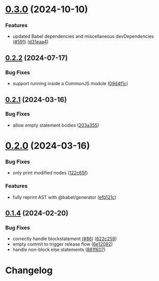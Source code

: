 # [0.3.0](https://github.com/JoshuaKGoldberg/prettier-plugin-curly/compare/0.2.2...0.3.0) (2024-10-10)

### Features

- updated Babel dependencies and miscellaneous devDependencies ([#591](https://github.com/JoshuaKGoldberg/prettier-plugin-curly/issues/591)) ([d31eaa4](https://github.com/JoshuaKGoldberg/prettier-plugin-curly/commit/d31eaa40de546f768ec3a7a15ddb7721cefd4597))

## [0.2.2](https://github.com/JoshuaKGoldberg/prettier-plugin-curly/compare/0.2.1...0.2.2) (2024-07-17)

### Bug Fixes

- support running inside a CommonJS module ([09d4f1c](https://github.com/JoshuaKGoldberg/prettier-plugin-curly/commit/09d4f1c032b48593393d378e05955832ba8e9c04))

## [0.2.1](https://github.com/JoshuaKGoldberg/prettier-plugin-curly/compare/0.2.0...0.2.1) (2024-03-16)

### Bug Fixes

- allow empty statement bodies ([203a355](https://github.com/JoshuaKGoldberg/prettier-plugin-curly/commit/203a35518cfb3cda8d1061c5247e2ad66bfbff9d))

# [0.2.0](https://github.com/JoshuaKGoldberg/prettier-plugin-curly/compare/0.1.4...0.2.0) (2024-03-16)

### Bug Fixes

- only print modified nodes ([122c65f](https://github.com/JoshuaKGoldberg/prettier-plugin-curly/commit/122c65f9ab8d2462b9f5fe25c3c1e2be61972972))

### Features

- fully reprint AST with @babel/generator ([efb121c](https://github.com/JoshuaKGoldberg/prettier-plugin-curly/commit/efb121c67a4ce90c50fe4c8c5ba057f66040c9f7))

## [0.1.4](https://github.com/JoshuaKGoldberg/prettier-plugin-curly/compare/0.1.2...0.1.4) (2024-02-20)

### Bug Fixes

- correctly handle blockstatement ([#86](https://github.com/JoshuaKGoldberg/prettier-plugin-curly/issues/86)) ([622c259](https://github.com/JoshuaKGoldberg/prettier-plugin-curly/commit/622c25986ea1f5f8c669c3329e16584ffdc10f3e))
- empty commit to trigger release flow ([6e12092](https://github.com/JoshuaKGoldberg/prettier-plugin-curly/commit/6e120927733279f2b93c5bbf2eef2ff121140316))
- handle non-block else statements ([881f607](https://github.com/JoshuaKGoldberg/prettier-plugin-curly/commit/881f6077ee74646ab6b6d9540f63c4f8b6ca2544))

# Changelog
